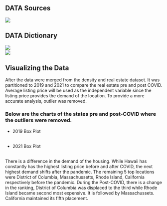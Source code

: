 ## DATA Sources<br>
<image src="https://github.com/tmarissa/marissa_DATA606/blob/main/Images/Data%20Source.PNG"/><br>


## DATA Dictionary<br>
<image src="https://github.com/tmarissa/marissa_DATA606/blob/main/Images/Data%20Variable%201.PNG"/><br>
<image src="https://github.com/tmarissa/marissa_DATA606/blob/main/Images/Data%20Variable%202.PNG"/><br>

## Visualizing the Data<br>
After the data were merged from the density and real estate dataset. It was partitioned to 2019 and 2021 to compare the real estate pre and post COVID. Average listing price will be used as the independent variable since the listing price provides the demand of the location.  To provide a more accurate analysis, outlier was removed. 

### Below are the charts of the states pre and post-COVID where the outliers were removed.
- 2019 Box Plot<br>
<img src ="" /><br><br>

- 2021 Box Plot<br>
<img src =""/><br><br>

There is a difference in the demand of the housing. While Hawaii has constantly has the highest listing price before and after COVID, the next highest demand shifts after the pandemic. The remaining 5 top locations were District of Columbia, Massachussetts, Rhode Island, California respectively before the pandemic. During the Post-COVID, there is a change in the ranking, District of Columbia was displaced to the third while Rhode Island became second most expensive. It is followed by Massachussets. California maintained its fifth placement.
